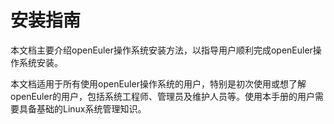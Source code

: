 # 安装指南
本文档主要介绍openEuler操作系统安装方法，以指导用户顺利完成openEuler操作系统安装。

本文档适用于所有使用openEuler操作系统的用户，特别是初次使用或想了解openEuler的用户，包括系统工程师、管理员及维护人员等。使用本手册的用户需要具备基础的Linux系统管理知识。

